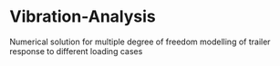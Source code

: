 # Vibration-Analysis
Numerical solution for multiple degree of freedom modelling of trailer response to different loading cases

